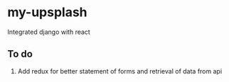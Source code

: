 # my-upsplash

Integrated django with react 

## To do
1. Add redux for better statement of forms and retrieval of data from api